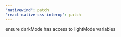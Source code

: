 ```yaml
---
"nativewind": patch
"react-native-css-interop": patch
---
```


ensure darkMode has access to lightMode variables
